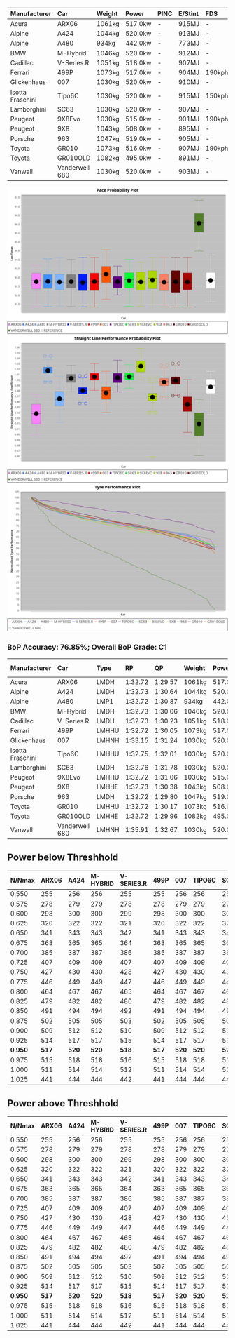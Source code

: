 | Manufacturer     | Car            | Weight | Power   | PINC    | E/Stint | FDS     |
|:-|:-|:-|:-|:-|:-|:-|
| Acura            | ARX06          | 1061kg | 517.0kw |    -    | 915MJ   |    -    |
| Alpine           | A424           | 1044kg | 520.0kw |    -    | 913MJ   |    -    |
| Alpine           | A480           | 934kg  | 442.0kw |    -    | 773MJ   |    -    |
| BMW              | M-Hybrid       | 1046kg | 520.0kw |    -    | 912MJ   |    -    |
| Cadillac         | V-Series.R     | 1051kg | 518.0kw |    -    | 907MJ   |    -    |
| Ferrari          | 499P           | 1073kg | 517.0kw |    -    | 904MJ   | 190kph  |
| Glickenhaus      | 007            | 1030kg | 520.0kw |    -    | 910MJ   |    -    |
| Isotta Fraschini | Tipo6C         | 1030kg | 520.0kw |    -    | 915MJ   | 150kph  |
| Lamborghini      | SC63           | 1030kg | 520.0kw |    -    | 907MJ   |    -    |
| Peugeot          | 9X8Evo         | 1030kg | 515.0kw |    -    | 901MJ   | 190kph  |
| Peugeot          | 9X8            | 1043kg | 508.0kw |    -    | 895MJ   |    -    |
| Porsche          | 963            | 1047kg | 519.0kw |    -    | 905MJ   |    -    |
| Toyota           | GR010          | 1073kg | 516.0kw |    -    | 907MJ   | 190kph  |
| Toyota           | GR010OLD       | 1082kg | 495.0kw |    -    | 891MJ   |    -    |
| Vanwall          | Vanderwell 680 | 1030kg | 520.0kw |    -    | 903MJ   |    -    |

![PACECHART](./IMG/AUTO.png)
![STRAIGHTLINEPERFORMANCECHART](./IMG/AUTO_sp.png)
![TYREPERFORMANCECHART](./IMG/AUTO_tw.png)

### BoP Accuracy: 76.85%; Overall BoP Grade: C1
| Manufacturer     | Car            | Type  | RP      | QP      | Weight | Power¹  | Threshhold | PINC    | Power²   | E/Stint | AVG Vmax  | FDS     | RDLC | L/Stint | BOP-Grade | Model Accuracy | Model Points | Match%  | SimDiff |
|:-|:-|:-|:-|:-|:-|:-|:-|:-|:-|:-|:-|:-|:-|:-|:-|:-|:-|:-|:-|
| Acura            | ARX06          | LMDH  | 1:32.72 | 1:29.57 | 1061kg | 517.0kw | 0.0kph     |    -    | 517.00kw |  915MJ  | 297.41kph |    -    | 1.01 | 39      | -C1       | 100.00%        | 995          | 76.75%  | #       |
| Alpine           | A424           | LMDH  | 1:32.73 | 1:30.64 | 1044kg | 520.0kw | 0.0kph     |    -    | 520.00kw |  913MJ  | 310.92kph |    -    | 1.01 | 39      | -B1       | 100.00%        | 635          | 86.57%  | #       |
| Alpine           | A480           | LMP1  | 1:32.72 | 1:30.87 |  934kg | 442.0kw | 0.0kph     |    -    | 442.00kw |  773MJ  | 301.96kph |    -    | 0.99 | 37      | -A2       | 94.90%         | 707          | 90.58%  | #       |
| BMW              | M-Hybrid       | LMDH  | 1:32.73 | 1:30.06 | 1046kg | 520.0kw | 0.0kph     |    -    | 520.00kw |  912MJ  | 308.59kph |    -    | 1.01 | 39      | -B1       | 100.00%        | 1696         | 86.14%  | #       |
| Cadillac         | V-Series.R     | LMDH  | 1:32.73 | 1:30.23 | 1051kg | 518.0kw | 0.0kph     |    -    | 518.00kw |  907MJ  | 303.58kph |    -    | 1.01 | 39      | -A2       | 88.64%         | 2076         | 94.53%  | #       |
| Ferrari          | 499P           | LMHHU | 1:32.72 | 1:30.05 | 1073kg | 517.0kw | 0.0kph     |    -    | 517.00kw |  904MJ  | 307.08kph | 190kph  | 1.01 | 39      | -A2       | 91.94%         | 2476         | 92.42%  | #       |
| Glickenhaus      | 007            | LMHNH | 1:33.15 | 1:31.24 | 1030kg | 520.0kw | 0.0kph     |    -    | 520.00kw |  910MJ  | 305.34kph |    -    | 0.97 | 39      | ~A1       | 95.63%         | 1510         | 100.00% | ±2.59s  |
| Isotta Fraschini | Tipo6C         | LMHHU | 1:32.75 | 1:32.01 | 1030kg | 520.0kw | 0.0kph     |    -    | 520.00kw |  915MJ  | 309.76kph | 150kph  | 1.07 | 39      | +Ω1       | 100.00%        | 66           | 46.91%  | #       |
| Lamborghini      | SC63           | LMDH  | 1:32.76 | 1:31.78 | 1030kg | 520.0kw | 0.0kph     |    -    | 520.00kw |  907MJ  | 310.03kph |    -    | 1.05 | 39      | -B1       | 100.00%        | 504          | 86.83%  | #       |
| Peugeot          | 9X8Evo         | LMHHU | 1:32.72 | 1:31.06 | 1030kg | 515.0kw | 0.0kph     |    -    | 515.00kw |  901MJ  | 312.36kph | 190kph  | 1.02 | 39      | -B2       | 100.00%        | 249          | 81.39%  | #       |
| Peugeot          | 9X8            | LMHHE | 1:32.73 | 1:30.38 | 1043kg | 508.0kw | 0.0kph     |    -    | 508.00kw |  895MJ  | 301.33kph |    -    | 1.02 | 39      | -B1       | 98.33%         | 2173         | 89.49%  | #       |
| Porsche          | 963            | LMDH  | 1:32.72 | 1:29.80 | 1047kg | 519.0kw | 0.0kph     |    -    | 519.00kw |  905MJ  | 307.00kph |    -    | 1.01 | 39      | -A2       | 90.40%         | 5633         | 93.31%  | #       |
| Toyota           | GR010          | LMHHU | 1:32.72 | 1:30.17 | 1073kg | 516.0kw | 0.0kph     |    -    | 516.00kw |  907MJ  | 305.71kph | 190kph  | 1.01 | 39      | -A2       | 90.11%         | 3235         | 93.16%  | #       |
| Toyota           | GR010OLD       | LMHHE | 1:32.72 | 1:29.96 | 1082kg | 495.0kw | 0.0kph     |    -    | 495.00kw |  891MJ  | 296.65kph |    -    | 1.01 | 39      | -B1       | 99.03%         | 1536         | 88.84%  | #       |
| Vanwall          | Vanderwell 680 | LMHNH | 1:35.91 | 1:32.67 | 1030kg | 520.0kw | 0.0kph     |    -    | 520.00kw |  903MJ  | 296.34kph |    -    | 1.02 | 39      | +Ω2       | 97.68%         | 632          | -54.11% | #       |

## Power below Threshhold
| N/Nmax    | ARX06   | A424    | M-HYBRID | V-SERIES.R | 499P    | 007     | TIPO6C  | SC63    | 9X8EVO  | 9X8     | 963     | GR010   | GR010OLD | VANDERWELL 680 | ​     | RPM      | A480    |
|:-|:-|:-|:-|:-|:-|:-|:-|:-|:-|:-|:-|:-|:-|:-|:-|:-|:-|
|  0.550    |  255    |  256    |  256     |  255       |  255    |  256    |  256    |  256    |  254    |  250    |  256    |  254    |  244     |  256           |  ​    |   --     |   -     |
|  0.575    |  278    |  279    |  279     |  278       |  278    |  279    |  279    |  279    |  277    |  273    |  279    |  277    |  266     |  279           |  ​    |   --     |   -     |
|  0.600    |  298    |  300    |  300     |  299       |  298    |  300    |  300    |  300    |  297    |  293    |  299    |  298    |  286     |  300           |  ​    |   --     |   -     |
|  0.625    |  320    |  322    |  322     |  321       |  320    |  322    |  322    |  322    |  319    |  314    |  321    |  319    |  306     |  322           |  ​    |   --     |   -     |
|  0.650    |  341    |  343    |  343     |  342       |  341    |  343    |  343    |  343    |  340    |  335    |  342    |  340    |  327     |  343           |  ​    |   --     |   -     |
|  0.675    |  363    |  365    |  365     |  364       |  363    |  365    |  365    |  365    |  362    |  357    |  364    |  362    |  348     |  365           |  ​    |   --     |   -     |
|  0.700    |  385    |  387    |  387     |  386       |  385    |  387    |  387    |  387    |  383    |  378    |  386    |  384    |  369     |  387           |  ​    |   --     |   -     |
|  0.725    |  407    |  409    |  409     |  407       |  407    |  409    |  409    |  409    |  405    |  399    |  408    |  406    |  389     |  409           |  ​    |   --     |   -     |
|  0.750    |  427    |  430    |  430     |  428       |  427    |  430    |  430    |  430    |  426    |  420    |  429    |  427    |  409     |  430           |  ​    |   --     |   -     |
|  0.775    |  446    |  449    |  449     |  447       |  446    |  449    |  449    |  449    |  445    |  439    |  448    |  446    |  428     |  449           |  ​    |  5000    |  259    |
|  0.800    |  464    |  467    |  467     |  465       |  464    |  467    |  467    |  467    |  463    |  456    |  466    |  463    |  445     |  467           |  ​    |  5500    |  306    |
|  0.825    |  479    |  482    |  482     |  480       |  479    |  482    |  482    |  482    |  478    |  471    |  481    |  478    |  459     |  482           |  ​    |  6000    |  342    |
|  0.850    |  491    |  494    |  494     |  492       |  491    |  494    |  494    |  494    |  489    |  483    |  493    |  490    |  470     |  494           |  ​    |  6500    |  387    |
|  0.875    |  502    |  505    |  505     |  503       |  502    |  505    |  505    |  505    |  500    |  493    |  504    |  501    |  480     |  505           |  ​    |  7000    |  432    |
|  0.900    |  509    |  512    |  512     |  510       |  509    |  512    |  512    |  512    |  507    |  500    |  511    |  508    |  487     |  512           |  ​    |  7500    |  443    |
|  0.925    |  514    |  517    |  517     |  515       |  514    |  517    |  517    |  517    |  512    |  505    |  516    |  513    |  492     |  517           |  ​    |  8000    |  439    |
| **0.950** | **517** | **520** | **520**  | **518**    | **517** | **520** | **520** | **520** | **515** | **508** | **519** | **516** | **495**  | **520**        | **​** | **8500** | **442** |
|  0.975    |  515    |  518    |  518     |  516       |  515    |  518    |  518    |  518    |  513    |  506    |  517    |  514    |  493     |  518           |  ​    |  9000    |  221    |
|  1.000    |  511    |  514    |  514     |  512       |  511    |  514    |  514    |  514    |  509    |  503    |  513    |  510    |  490     |  514           |  ​    |   --     |   -     |
|  1.025    |  441    |  444    |  444     |  442       |  441    |  444    |  444    |  444    |  440    |  434    |  443    |  441    |  423     |  444           |  ​    |   --     |   -     |

## Power above Threshhold
| N/Nmax    | ARX06   | A424    | M-HYBRID | V-SERIES.R | 499P    | 007     | TIPO6C  | SC63    | 9X8EVO  | 9X8     | 963     | GR010   | GR010OLD | VANDERWELL 680 | ​     | RPM      | A480    |
|:-|:-|:-|:-|:-|:-|:-|:-|:-|:-|:-|:-|:-|:-|:-|:-|:-|:-|
|  0.550    |  255    |  256    |  256     |  255       |  255    |  256    |  256    |  256    |  254    |  250    |  256    |  254    |  244     |  256           |  ​    |   --     |   -     |
|  0.575    |  278    |  279    |  279     |  278       |  278    |  279    |  279    |  279    |  277    |  273    |  279    |  277    |  266     |  279           |  ​    |   --     |   -     |
|  0.600    |  298    |  300    |  300     |  299       |  298    |  300    |  300    |  300    |  297    |  293    |  299    |  298    |  286     |  300           |  ​    |   --     |   -     |
|  0.625    |  320    |  322    |  322     |  321       |  320    |  322    |  322    |  322    |  319    |  314    |  321    |  319    |  306     |  322           |  ​    |   --     |   -     |
|  0.650    |  341    |  343    |  343     |  342       |  341    |  343    |  343    |  343    |  340    |  335    |  342    |  340    |  327     |  343           |  ​    |   --     |   -     |
|  0.675    |  363    |  365    |  365     |  364       |  363    |  365    |  365    |  365    |  362    |  357    |  364    |  362    |  348     |  365           |  ​    |   --     |   -     |
|  0.700    |  385    |  387    |  387     |  386       |  385    |  387    |  387    |  387    |  383    |  378    |  386    |  384    |  369     |  387           |  ​    |   --     |   -     |
|  0.725    |  407    |  409    |  409     |  407       |  407    |  409    |  409    |  409    |  405    |  399    |  408    |  406    |  389     |  409           |  ​    |   --     |   -     |
|  0.750    |  427    |  430    |  430     |  428       |  427    |  430    |  430    |  430    |  426    |  420    |  429    |  427    |  409     |  430           |  ​    |   --     |   -     |
|  0.775    |  446    |  449    |  449     |  447       |  446    |  449    |  449    |  449    |  445    |  439    |  448    |  446    |  428     |  449           |  ​    |  5000    |  259    |
|  0.800    |  464    |  467    |  467     |  465       |  464    |  467    |  467    |  467    |  463    |  456    |  466    |  463    |  445     |  467           |  ​    |  5500    |  306    |
|  0.825    |  479    |  482    |  482     |  480       |  479    |  482    |  482    |  482    |  478    |  471    |  481    |  478    |  459     |  482           |  ​    |  6000    |  342    |
|  0.850    |  491    |  494    |  494     |  492       |  491    |  494    |  494    |  494    |  489    |  483    |  493    |  490    |  470     |  494           |  ​    |  6500    |  387    |
|  0.875    |  502    |  505    |  505     |  503       |  502    |  505    |  505    |  505    |  500    |  493    |  504    |  501    |  480     |  505           |  ​    |  7000    |  432    |
|  0.900    |  509    |  512    |  512     |  510       |  509    |  512    |  512    |  512    |  507    |  500    |  511    |  508    |  487     |  512           |  ​    |  7500    |  443    |
|  0.925    |  514    |  517    |  517     |  515       |  514    |  517    |  517    |  517    |  512    |  505    |  516    |  513    |  492     |  517           |  ​    |  8000    |  439    |
| **0.950** | **517** | **520** | **520**  | **518**    | **517** | **520** | **520** | **520** | **515** | **508** | **519** | **516** | **495**  | **520**        | **​** | **8500** | **442** |
|  0.975    |  515    |  518    |  518     |  516       |  515    |  518    |  518    |  518    |  513    |  506    |  517    |  514    |  493     |  518           |  ​    |  9000    |  221    |
|  1.000    |  511    |  514    |  514     |  512       |  511    |  514    |  514    |  514    |  509    |  503    |  513    |  510    |  490     |  514           |  ​    |   --     |   -     |
|  1.025    |  441    |  444    |  444     |  442       |  441    |  444    |  444    |  444    |  440    |  434    |  443    |  441    |  423     |  444           |  ​    |   --     |   -     |
